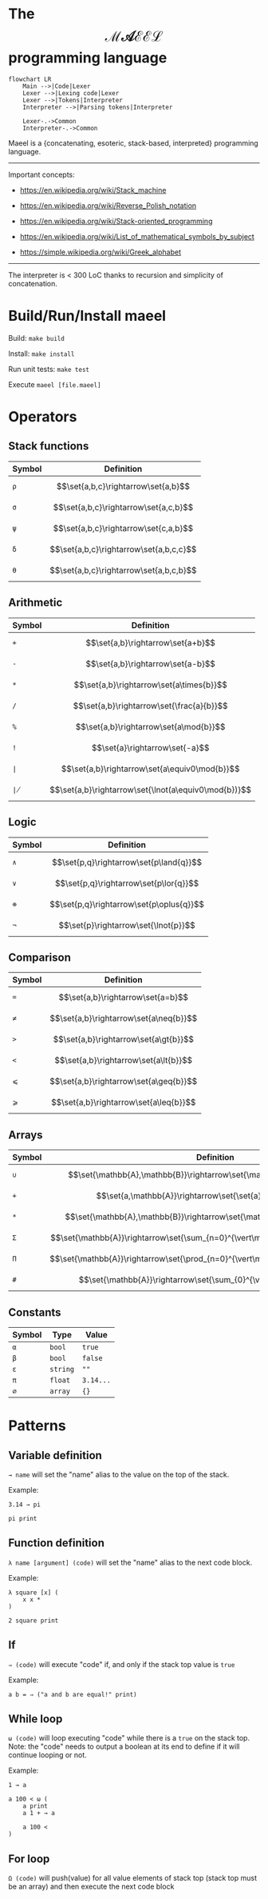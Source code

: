 # The $$\mathscr{MAEEL}$$ programming language

```mermaid
flowchart LR
    Main -->|Code|Lexer
    Lexer -->|Lexing code|Lexer
    Lexer -->|Tokens|Interpreter
    Interpreter -->|Parsing tokens|Interpreter

    Lexer-.->Common
    Interpreter-.->Common
```

Maeel is a {concatenating, esoteric, stack-based, interpreted} programming language.

---
Important concepts:

- https://en.wikipedia.org/wiki/Stack_machine
- https://en.wikipedia.org/wiki/Reverse_Polish_notation
- https://en.wikipedia.org/wiki/Stack-oriented_programming

- https://en.wikipedia.org/wiki/List_of_mathematical_symbols_by_subject
- https://simple.wikipedia.org/wiki/Greek_alphabet

---
The interpreter is < 300 LoC thanks to recursion and simplicity of concatenation.

# Build/Run/Install maeel

Build: `make build`

Install: `make install`

Run unit tests: `make test`

Execute `maeel [file.maeel]`

# Operators

## Stack functions

| Symbol | Definition         |
|---     |---                 |
| `ρ`    | $$\set{a,b,c}\rightarrow\set{a,b}$$ |
| `σ`    | $$\set{a,b,c}\rightarrow\set{a,c,b}$$ |
| `ψ`    | $$\set{a,b,c}\rightarrow\set{c,a,b}$$ |
| `δ`    | $$\set{a,b,c}\rightarrow\set{a,b,c,c}$$ |
| `θ`    | $$\set{a,b,c}\rightarrow\set{a,b,c,b}$$ |

## Arithmetic

| Symbol | Definition       |
|---     |---               |
| `+`    | $$\set{a,b}\rightarrow\set{a+b}$$
| `-`    | $$\set{a,b}\rightarrow\set{a-b}$$
| `*`    | $$\set{a,b}\rightarrow\set{a\times{b}}$$
| `/`    | $$\set{a,b}\rightarrow\set{\frac{a}{b}}$$
| `%`    | $$\set{a,b}\rightarrow\set{a\mod{b}}$$
| `!`    | $$\set{a}\rightarrow\set{-a}$$
| `∣`    | $$\set{a,b}\rightarrow\set{a\equiv0\mod{b}}$$
| `∤`    | $$\set{a,b}\rightarrow\set{\lnot(a\equiv0\mod{b})}$$

## Logic

| Symbol | Definition         |
|---     |---                 |
| `∧`    | $$\set{p,q}\rightarrow\set{p\land{q}}$$
| `∨`    | $$\set{p,q}\rightarrow\set{p\lor{q}}$$
| `⊕`    | $$\set{p,q}\rightarrow\set{p\oplus{q}}$$
| `¬`    | $$\set{p}\rightarrow\set{\lnot{p}}$$

## Comparison

| Symbol | Definition          |
|---     |---                  |
| `=`    | $$\set{a,b}\rightarrow\set{a=b}$$
| `≠`    | $$\set{a,b}\rightarrow\set{a\neq{b}}$$
| `>`    | $$\set{a,b}\rightarrow\set{a\gt{b}}$$
| `<`    | $$\set{a,b}\rightarrow\set{a\lt{b}}$$
| `⩽`    | $$\set{a,b}\rightarrow\set{a\geq{b}}$$
| `⩾`    | $$\set{a,b}\rightarrow\set{a\leq{b}}$$

## Arrays

| Symbol | Definition         |
|---     |---                 |
| `∪`    | $$\set{\mathbb{A},\mathbb{B}}\rightarrow\set{\mathbb{A}\cup\mathbb{B}}$$
| `+`    | $$\set{a,\mathbb{A}}\rightarrow\set{\set{a}\cup\mathbb{A}}$$
| `*`    | $$\set{\mathbb{A},\mathbb{B}}\rightarrow\set{\mathbb{A}\times\mathbb{B}}$$
| `Σ`    | $$\set{\mathbb{A}}\rightarrow\set{\sum_{n=0}^{\vert\mathbb{A}\vert}\mathbb{A}_n}$$
| `Π`    | $$\set{\mathbb{A}}\rightarrow\set{\prod_{n=0}^{\vert\mathbb{A}\vert}\mathbb{A}_n}$$
| `#`    | $$\set{\mathbb{A}}\rightarrow\set{\sum_{0}^{\vert\mathbb{A}\vert}1}$$

## Constants

| Symbol | Type     | Value     |
|---     |---       |---        |
| `α`    | `bool`   | `true`    |
| `β`    | `bool`   | `false`   |
| `ε`    | `string` | `""`      |
| `π`    | `float`  | `3.14...` |
| `∅`    | `array`  | `{}`      |

# Patterns

## Variable definition

`→ name` will set the "name" alias to the value on the top of the stack.

Example:

```
3.14 → pi

pi print
```

## Function definition

`λ name [argument] (code)` will set the "name" alias to the next code block.

Example:

```
λ square [x] (
    x x *
)

2 square print
```

## If

`⇒ (code)` will execute "code" if, and only if the stack top value is `true`

Example:

`a b = ⇒ ("a and b are equal!" print)`

## While loop

`ω (code)` will loop executing "code" while there is a `true` on the stack top. Note: the "code" needs to output a boolean at its end to define if it will continue looping or not.

Example:

```
1 → a

a 100 < ω (
    a print
    a 1 + → a

    a 100 <
)
```

## For loop

`Ω (code)` will push(value) for all value elements of stack top (stack top must be an array) and then execute the next code block

